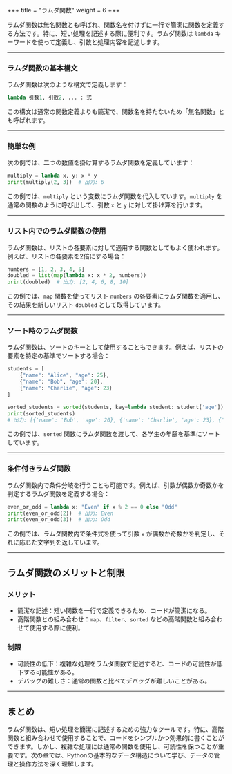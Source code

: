 +++
title = "ラムダ関数"
weight = 6
+++

ラムダ関数は無名関数とも呼ばれ、関数名を付けずに一行で簡潔に関数を定義する方法です。特に、短い処理を記述する際に便利です。ラムダ関数は `lambda` キーワードを使って定義し、引数と処理内容を記述します。

---

### ラムダ関数の基本構文

ラムダ関数は次のような構文で定義します：
```python
lambda 引数1, 引数2, ... : 式
```

この構文は通常の関数定義よりも簡潔で、関数名を持たないため「無名関数」とも呼ばれます。

---

### 簡単な例

次の例では、二つの数値を掛け算するラムダ関数を定義しています：

```python
multiply = lambda x, y: x * y
print(multiply(2, 3))  # 出力: 6
```

この例では、`multiply` という変数にラムダ関数を代入しています。`multiply` を通常の関数のように呼び出して、引数 `x` と `y` に対して掛け算を行います。

---

### リスト内でのラムダ関数の使用

ラムダ関数は、リストの各要素に対して適用する関数としてもよく使われます。例えば、リストの各要素を2倍にする場合：

```python
numbers = [1, 2, 3, 4, 5]
doubled = list(map(lambda x: x * 2, numbers))
print(doubled)  # 出力: [2, 4, 6, 8, 10]
```

この例では、`map` 関数を使ってリスト `numbers` の各要素にラムダ関数を適用し、その結果を新しいリスト `doubled` として取得しています。

---

### ソート時のラムダ関数

ラムダ関数は、ソートのキーとして使用することもできます。例えば、リストの要素を特定の基準でソートする場合：

```python
students = [
    {"name": "Alice", "age": 25},
    {"name": "Bob", "age": 20},
    {"name": "Charlie", "age": 23}
]

sorted_students = sorted(students, key=lambda student: student['age'])
print(sorted_students)
# 出力: [{'name': 'Bob', 'age': 20}, {'name': 'Charlie', 'age': 23}, {'name': 'Alice', 'age': 25}]
```

この例では、`sorted` 関数にラムダ関数を渡して、各学生の年齢を基準にソートしています。

---

### 条件付きラムダ関数

ラムダ関数内で条件分岐を行うことも可能です。例えば、引数が偶数か奇数かを判定するラムダ関数を定義する場合：

```python
even_or_odd = lambda x: "Even" if x % 2 == 0 else "Odd"
print(even_or_odd(2))  # 出力: Even
print(even_or_odd(3))  # 出力: Odd
```

この例では、ラムダ関数内で条件式を使って引数 `x` が偶数か奇数かを判定し、それに応じた文字列を返しています。

---

## ラムダ関数のメリットと制限

### メリット
- 簡潔な記述：短い関数を一行で定義できるため、コードが簡潔になる。
- 高階関数との組み合わせ：`map`、`filter`、`sorted` などの高階関数と組み合わせて使用する際に便利。

### 制限
- 可読性の低下：複雑な処理をラムダ関数で記述すると、コードの可読性が低下する可能性がある。
- デバッグの難しさ：通常の関数と比べてデバッグが難しいことがある。

---

## まとめ

ラムダ関数は、短い処理を簡潔に記述するための強力なツールです。特に、高階関数と組み合わせて使用することで、コードをシンプルかつ効果的に書くことができます。しかし、複雑な処理には通常の関数を使用し、可読性を保つことが重要です。次の章では、Pythonの基本的なデータ構造について学び、データの管理と操作方法を深く理解します。
